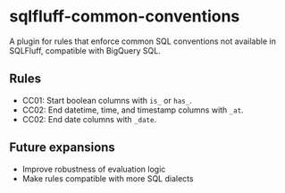 # sqlfluff-common-conventions

A plugin for rules that enforce common SQL conventions not available in SQLFluff, compatible with BigQuery SQL.

## Rules

- CC01: Start boolean columns with `is_` or `has_`.
- CC02: End datetime, time, and timestamp columns with `_at`.
- CC02: End date columns with `_date`.

## Future expansions

- Improve robustness of evaluation logic
- Make rules compatible with more SQL dialects